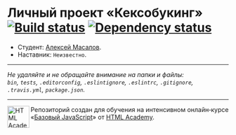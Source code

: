 # Личный проект «Кексобукинг» [![Build status][travis-image]][travis-url] [![Dependency status][dependency-image]][dependency-url]

* Студент: [Алексей Масалов](https://up.htmlacademy.ru/javascript/8/user/145057).
* Наставник: `Неизвестно`.

---

_Не удаляйте и не обращайте внимание на папки и файлы:_<br>
_`bin`, `tests`, `.editorconfig`, `.eslintignore`, `.eslintrc`, `.gitignore`, `.travis.yml`, `package.json`._

---

<a href="https://htmlacademy.ru/intensive/javascript"><img align="left" width="50" height="50" title="HTML Academy" src="https://up.htmlacademy.ru/static/img/intensive/javascript/logo-for-github.svg"></a>

Репозиторий создан для обучения на интенсивном онлайн‑курсе «[Базовый JavaScript](https://htmlacademy.ru/intensive/javascript)» от [HTML Academy](https://htmlacademy.ru).

[travis-image]: https://travis-ci.org/htmlacademy-javascript/145057-keksobooking.svg?branch=master
[travis-url]: https://travis-ci.org/htmlacademy-javascript/145057-keksobooking
[dependency-image]: https://david-dm.org/htmlacademy-javascript/145057-keksobooking.svg?style=flat-square
[dependency-url]: https://david-dm.org/htmlacademy-javascript/145057-keksobooking
